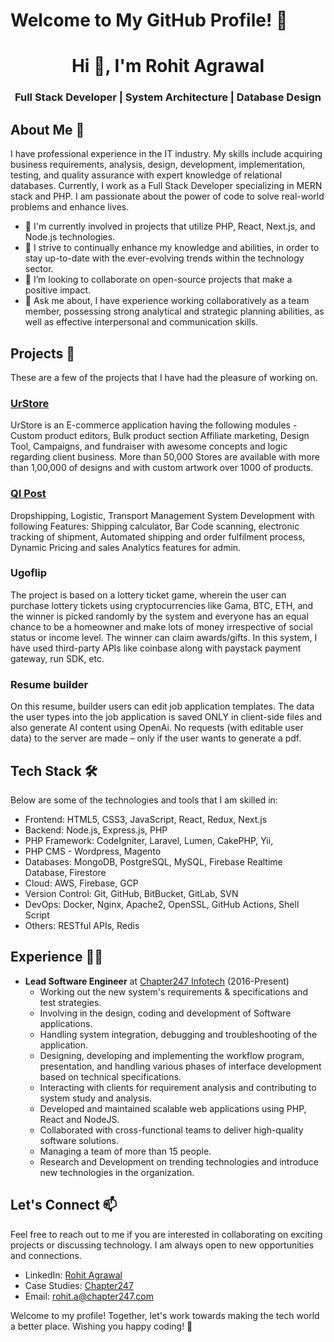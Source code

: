 # Welcome to My GitHub Profile! 👋

<h1 align="center">Hi 👋, I'm Rohit Agrawal</h1>
<h3 align="center">Full Stack Developer | System Architecture | Database Design</h3>

## About Me 🚀

I have professional experience in the IT industry. My skills include acquiring business requirements, analysis, design, development, implementation, testing, and quality assurance with expert knowledge of relational databases. Currently, I work as a Full Stack Developer specializing in MERN stack and PHP. I am passionate about the power of code to solve real-world problems and enhance lives.

- 🔭 I'm currently involved in projects that utilize PHP, React, Next.js, and Node.js technologies.
- 🌱 I strive to continually enhance my knowledge and abilities, in order to stay up-to-date with the ever-evolving trends within the technology sector.
- 👯 I’m looking to collaborate on open-source projects that make a positive impact.
- 💬 Ask me about, I have experience working collaboratively as a team member, possessing strong analytical and strategic planning abilities, as well as effective interpersonal and communication skills.


## Projects 🚀

These are a few of the projects that I have had the pleasure of working on.

### [UrStore](https://urstore.ca/)

UrStore is an E-commerce application having the following modules - Custom product editors, Bulk product section Affiliate marketing, Design Tool, Campaigns, and fundraiser with awesome concepts and logic regarding client business. More than 50,000 Stores are available with more than 1,00,000 of designs and with custom artwork over 1000 of products.

### [QI Post](https://www.qi-post.com)

Dropshipping, Logistic, Transport Management System Development with following Features: Shipping calculator, Bar Code scanning, electronic tracking of shipment, Automated shipping and order fulfilment process, Dynamic Pricing and sales Analytics features for admin.


### Ugoflip

The project is based on a lottery ticket game, wherein the user can purchase lottery tickets using cryptocurrencies like Gama, BTC, ETH, and the winner is picked randomly by the system and everyone has an equal chance to be a homeowner and make lots of money irrespective of social status or income level. The winner can claim awards/gifts. In this system, I have used third-party APIs like coinbase along with paystack payment gateway, run SDK, etc.

### Resume builder

On this resume, builder users can edit job application templates. The data the user types into the job application is saved ONLY in client-side files and also generate AI content using OpenAi. No requests (with editable user data) to the server are made – only if the user wants to generate a pdf.


## Tech Stack 🛠️

Below are some of the technologies and tools that I am skilled in:

- Frontend: HTML5, CSS3, JavaScript, React, Redux, Next.js
- Backend: Node.js, Express.js, PHP
- PHP Framework: CodeIgniter, Laravel, Lumen, CakePHP, Yii,
- PHP CMS - Wordpress, Magento  
- Databases: MongoDB, PostgreSQL, MySQL, Firebase Realtime Database, Firestore
- Cloud: AWS, Firebase, GCP
- Version Control: Git, GitHub, BitBucket, GitLab, SVN
- DevOps: Docker, Nginx, Apache2, OpenSSL, GitHub Actions, Shell Script
- Others: RESTful APIs, Redis

## Experience 👨‍💻
- **Lead Software Engineer** at [Chapter247 Infotech](https://www.chapter247.com/) (2016-Present)
   - Working out the new system's requirements & specifications and test strategies.
   - Involving in the design, coding and development of Software applications.
   - Handling system integration, debugging and troubleshooting of the application.
   - Designing, developing and implementing the workflow program, presentation, and handling various phases of interface development based on technical specifications.
   - Interacting with clients for requirement analysis and contributing to system study and analysis.
   - Developed and maintained scalable web applications using PHP, React and NodeJS.
   - Collaborated with cross-functional teams to deliver high-quality software solutions.
   - Managing a team of more than 15 people.
   - Research and Development on trending technologies and introduce new technologies in the organization.

## Let's Connect 📫
Feel free to reach out to me if you are interested in collaborating on exciting projects or discussing technology. I am always open to new opportunities and connections.

- LinkedIn: [Rohit Agrawal](https://linkedin.com/in/rohit-agrawal-84510591)
- Case Studies: [Chapter247](https://www.chapter247.com/case-studies/)
- Email: rohit.a@chapter247.com

Welcome to my profile! Together, let's work towards making the tech world a better place. Wishing you happy coding! 🚀
